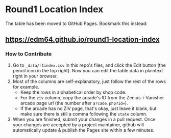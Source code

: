 # Round1 Location Index

The table has been moved to GitHub Pages. Bookmark this instead:
## https://edm64.github.io/round1-location-index

### How to Contribute

1. Go to `_data/r1index.csv` in this repo's files, and click the Edit button (the pencil icon in the top right). Now you can edit the table data in plaintext right in your browser.
2. Most of the columns are self-explanatory, just follow the rest of the rows for example.
    * Keep the rows in alphabetical order by shop code.
    * For the `ziv` column, copy the arcade's ID from the Zenius-i-Vanisher arcade page url (the number after `arcade.php?id=`).
    * If the arcade has no ZiV page, that's okay, just leave it blank, but make sure there is still a comma following the `state` column.
3. When you are finished, submit your changes in a pull request. Once your changes are accepted by a project maintainer, github will automatically update & publish the Pages site within a few minutes.

